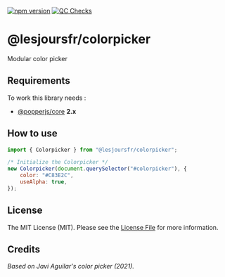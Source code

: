 [![npm version](https://badge.fury.io/js/@lesjoursfr%2Fcolorpicker.svg)](https://badge.fury.io/js/@lesjoursfr%2Fcolorpicker)
[![QC Checks](https://github.com/lesjoursfr/colorpicker/actions/workflows/quality-control.yml/badge.svg)](https://github.com/lesjoursfr/colorpicker/actions/workflows/quality-control.yml)

# @lesjoursfr/colorpicker

Modular color picker

## Requirements

To work this library needs :

-   [@popperjs/core](https://www.npmjs.com/package/@popperjs/core) **2.x**

## How to use

```javascript
import { Colorpicker } from "@lesjoursfr/colorpicker";

/* Initialize the Colorpicker */
new Colorpicker(document.querySelector("#colorpicker"), {
	color: "#C83E2C",
	useAlpha: true,
});
```

## License

The MIT License (MIT).
Please see the [License File](https://github.com/lesjoursfr/colorpicker/blob/master/license) for more information.

## Credits

_Based on Javi Aguilar's color picker (2021)._
